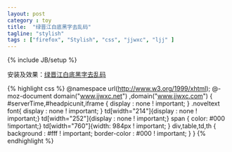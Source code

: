 ```yaml
---
layout: post
category : toy
title:  "绿晋江白底黑字去乱码"
tagline: "stylish"
tags : ["firefox", "Stylish", "css", "jjwxc", "ljj" ] 
---
```

{% include JB/setup %}

安装及效果：[绿晋江白底黑字去乱码](http://userstyles.org/styles/88519/theme)

{% highlight css %}
@namespace url(http://www.w3.org/1999/xhtml);
@-moz-document domain("www.jjwxc.net") ,domain("www.jjwxc.com") {
#serverTime,#headpicunit,iframe { display : none ! important; }
.noveltext font{ display : none ! important; }
td[width="214"]{display : none ! important;}
td[width="252"]{display : none ! important;}
span { color: #000 !important;}
td[width="760"]{width: 984px  ! important; }
div,table,td,th { background : #fff ! important;  border-color : #000 ! important; }
}
{% endhighlight %}
